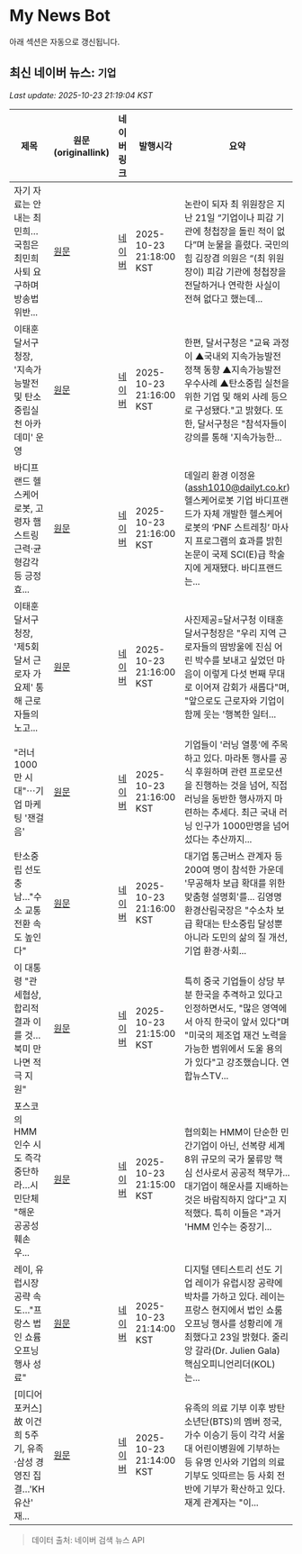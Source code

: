 # My News Bot

아래 섹션은 자동으로 갱신됩니다.

<!-- NEWS:START -->
## 최신 네이버 뉴스: `기업`
_Last update: 2025-10-23 21:19:04 KST_

| 제목 | 원문(originallink) | 네이버 링크 | 발행시각 | 요약 |
|---|---|---|---|---|
| 자기 자료는 안 내는 최민희…국힘은 최민희 사퇴 요구하며 방송법 위반... | [원문](https://www.chosun.com/politics/politics_general/2025/10/23/MANP3WTG4VHVVAFWBUJP6YPSZQ/?utm_source=naver&utm_medium=referral&utm_campaign=naver-news) | [네이버](https://n.news.naver.com/mnews/article/023/0003936454?sid=100) | 2025-10-23 21:18:00 KST | 논란이 되자 최 위원장은 지난 21일 “기업이나 피감 기관에 청첩장을 돌린 적이 없다”며 눈물을 흘렸다. 국민의힘 김장겸 의원은 “(최 위원장이) 피감 기관에 청첩장을 전달하거나 연락한 사실이 전혀 없다고 했는데... |
| 이태훈 달서구청장, '지속가능발전 및 탄소중립실천 아카데미' 운영 | [원문](https://www.gukjenews.com/news/articleView.html?idxno=3408806) | [네이버](https://www.gukjenews.com/news/articleView.html?idxno=3408806) | 2025-10-23 21:16:00 KST | 한편, 달서구청은 "교육 과정이 ▲국내외 지속가능발전 정책 동향 ▲지속가능발전 우수사례 ▲탄소중립 실천을 위한 기업 및 해외 사례 등으로 구성됐다."고 밝혔다. 또한, 달서구청은 "참석자들이 강의를 통해 '지속가능한... |
| 바디프랜드 헬스케어로봇, 고령자 햄스트링 근력·균형감각 등 긍정 효... | [원문](https://www.dailyt.co.kr/newsView/dlt202510230016) | [네이버](https://www.dailyt.co.kr/newsView/dlt202510230016) | 2025-10-23 21:16:00 KST | 데일리 환경 이정윤(assh1010@dailyt.co.kr) 헬스케어로봇 기업 바디프랜드가 자체 개발한 헬스케어로봇의 ‘PNF 스트레칭’ 마사지 프로그램의 효과를 밝힌 논문이 국제 SCI(E)급 학술지에 게재됐다. 바디프랜드는... |
| 이태훈 달서구청장, '제5회 달서 근로자 가요제' 통해 근로자들의 노고... | [원문](https://www.gukjenews.com/news/articleView.html?idxno=3408809) | [네이버](https://www.gukjenews.com/news/articleView.html?idxno=3408809) | 2025-10-23 21:16:00 KST | 사진제공=달서구청  이태훈 달서구청장은 "우리 지역 근로자들의 땀방울에 진심 어린 박수를 보내고 싶었던 마음이 이렇게 다섯 번째 무대로 이어져 감회가 새롭다"며, "앞으로도 근로자와 기업이 함께 웃는 '행복한 일터... |
| "러너 1000만 시대"⋯기업 마케팅 '잰걸음' | [원문](http://www.inews24.com/view/1899012) | [네이버](https://n.news.naver.com/mnews/article/031/0000974680?sid=101) | 2025-10-23 21:16:00 KST | 기업들이 '러닝 열풍'에 주목하고 있다. 마라톤 행사를 공식 후원하며 관련 프로모션을 진행하는 것을 넘어, 직접 러닝을 동반한 행사까지 마련하는 추세다. 최근 국내 러닝 인구가 1000만명을 넘어섰다는 추산까지... |
| 탄소중립 선도 충남…"수소 교통 전환 속도 높인다" | [원문](https://www.gukjenews.com/news/articleView.html?idxno=3408795) | [네이버](https://www.gukjenews.com/news/articleView.html?idxno=3408795) | 2025-10-23 21:16:00 KST | 대기업 통근버스 관계자 등 200여 명이 참석한 가운데 '무공해차 보급 확대를 위한 맞춤형 설명회'를... 김영명 환경산림국장은 "수소차 보급 확대는 탄소중립 달성뿐 아니라 도민의 삶의 질 개선, 기업 환경·사회... |
| 이 대통령 "관세협상, 합리적 결과 이를 것…북미 만나면 적극 지원" | [원문](http://www.yonhapnewstv.co.kr/MYH202510232115018zW) | [네이버](https://n.news.naver.com/mnews/article/422/0000794134?sid=161) | 2025-10-23 21:15:00 KST | 특히 중국 기업들이 상당 부분 한국을 추격하고 있다고 인정하면서도, "많은 영역에서 아직 한국이 앞서 있다"며 "미국의 제조업 재건 노력을 가능한 범위에서 도울 용의가 있다"고 강조했습니다. 연합뉴스TV... |
| 포스코의 HMM 인수 시도 즉각 중단하라…시민단체 "해운 공공성 훼손 우... | [원문](https://www.sisamagazine.co.kr/news/articleView.html?idxno=519548) | [네이버](https://www.sisamagazine.co.kr/news/articleView.html?idxno=519548) | 2025-10-23 21:15:00 KST | 협의회는 HMM이 단순한 민간기업이 아닌, 선복량 세계 8위 규모의 국가 물류망 핵심 선사로서 공공적 책무가... 대기업이 해운사를 지배하는 것은 바람직하지 않다"고 지적했다. 특히 이들은 "과거 'HMM 인수는 중장기... |
| 레이, 유럽시장 공략 속도…"프랑스 법인 쇼륨 오프닝 행사 성료" | [원문](http://www.edaily.co.kr/news/newspath.asp?newsid=05152886642335872) | [네이버](https://n.news.naver.com/mnews/article/018/0006145467?sid=103) | 2025-10-23 21:14:00 KST | 디지털 덴티스트리 선도 기업 레이가 유럽시장 공략에 박차를 가하고 있다. 레이는 프랑스 현지에서 법인 쇼룸 오프닝 행사를 성황리에 개최했다고 23일 밝혔다. 줄리앙 갈라(Dr. Julien Gala) 핵심오피니언리더(KOL)는... |
| [미디어포커스] 故 이건희 5주기, 유족·삼성 경영진 집결…'KH 유산' 재... | [원문](https://www.idaegu.co.kr/news/articleView.html?idxno=527306) | [네이버](https://www.idaegu.co.kr/news/articleView.html?idxno=527306) | 2025-10-23 21:14:00 KST | 유족의 의료 기부 이후 방탄소년단(BTS)의 멤버 정국, 가수 이승기 등이 각각 서울대 어린이병원에 기부하는 등 유명 인사와 기업의 의료 기부도 잇따르는 등 사회 전반에 기부가 확산하고 있다. 재계 관계자는 "이... |

> 데이터 출처: 네이버 검색 뉴스 API
<!-- NEWS:END -->
